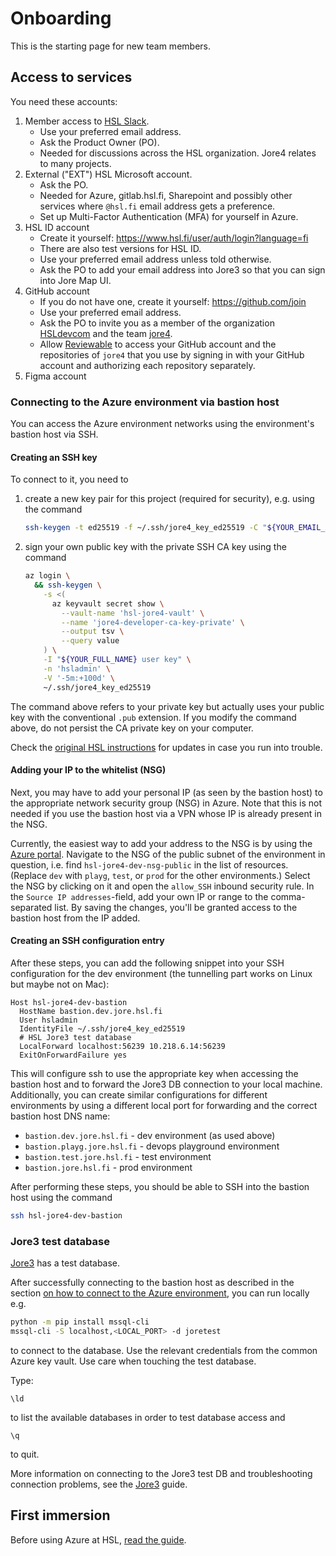 # Onboarding

This is the starting page for new team members.

## Access to services

You need these accounts:

1. Member access to [HSL Slack](https://hsldevcom.slack.com).
   - Use your preferred email address.
   - Ask the Product Owner (PO).
   - Needed for discussions across the HSL organization. Jore4 relates to many projects.
1. External ("EXT") HSL Microsoft account.
   - Ask the PO.
   - Needed for Azure, gitlab.hsl.fi, Sharepoint and possibly other services where `@hsl.fi` email address gets a preference.
   - Set up Multi-Factor Authentication (MFA) for yourself in Azure.
1. HSL ID account
   - Create it yourself: <https://www.hsl.fi/user/auth/login?language=fi>
   - There are also test versions for HSL ID.
   - Use your preferred email address unless told otherwise.
   - Ask the PO to add your email address into Jore3 so that you can sign into Jore Map UI.
1. GitHub account
   - If you do not have one, create it yourself: <https://github.com/join>
   - Use your preferred email address.
   - Ask the PO to invite you as a member of the organization [HSLdevcom](https://github.com/HSLdevcom/) and the team [jore4](https://github.com/orgs/HSLdevcom/teams/jore4).
   - Allow [Reviewable](https://reviewable.io/) to access your GitHub account and the repositories of `jore4` that you use by signing in with your GitHub account and authorizing each repository separately.
1. Figma account

### Connecting to the Azure environment via bastion host

You can access the Azure environment networks using the environment's bastion host via SSH.

#### Creating an SSH key

To connect to it, you need to

1. create a new key pair for this project (required for security), e.g. using the command
   ```sh
   ssh-keygen -t ed25519 -f ~/.ssh/jore4_key_ed25519 -C "${YOUR_EMAIL_ADDRESS}"
   ```
1. sign your own public key with the private SSH CA key using the command
   ```sh
   az login \
     && ssh-keygen \
       -s <(
         az keyvault secret show \
           --vault-name 'hsl-jore4-vault' \
           --name 'jore4-developer-ca-key-private' \
           --output tsv \
           --query value
       ) \
       -I "${YOUR_FULL_NAME} user key" \
       -n 'hsladmin' \
       -V '-5m:+100d' \
       ~/.ssh/jore4_key_ed25519
   ```

The command above refers to your private key but actually uses your public key with the conventional `.pub` extension. If you modify the command above, do not persist the CA private key on your computer.

Check the [original HSL instructions](https://gitlab.hsl.fi/developer-resources/azure-ansible#creating-user-key-each-user-should-have-their-own) for updates in case you run into trouble.

#### Adding your IP to the whitelist (NSG)

Next, you may have to add your personal IP (as seen by the bastion host) to the appropriate network security group (NSG)
in Azure. Note that this is not needed if you use the bastion host via a VPN whose IP is already
present in the NSG.

Currently, the easiest way to add your address to the NSG is by using the [Azure portal](https://portal.azure.com). Navigate
to the NSG of the public subnet of the environment in question, i.e. find `hsl-jore4-dev-nsg-public` in the list of
resources. (Replace `dev` with `playg`, `test`, or `prod` for the other environments.) Select the NSG by clicking on it and
open the `allow_SSH` inbound security rule. In the `Source IP addresses`-field, add your own IP or range to the
comma-separated list. By saving the changes, you'll be granted access to the bastion host from the IP added.

#### Creating an SSH configuration entry

After these steps, you can add the following snippet into your SSH configuration for the dev environment (the tunnelling part works on Linux but maybe not on Mac):

```ssh-config
Host hsl-jore4-dev-bastion
  HostName bastion.dev.jore.hsl.fi
  User hsladmin
  IdentityFile ~/.ssh/jore4_key_ed25519
  # HSL Jore3 test database
  LocalForward localhost:56239 10.218.6.14:56239
  ExitOnForwardFailure yes
```

This will configure ssh to use the appropriate key when accessing the bastion host and to forward the Jore3 DB connection to your local machine. Additionally, you can create similar configurations for different environments by using a different local port for forwarding and the correct bastion host DNS name:
- `bastion.dev.jore.hsl.fi` - dev environment (as used above)
- `bastion.playg.jore.hsl.fi` - devops playground environment
- `bastion.test.jore.hsl.fi` - test environment
- `bastion.jore.hsl.fi` - prod environment

After performing these steps, you should be able to SSH into the bastion host using the command

```sh
ssh hsl-jore4-dev-bastion
```

### Jore3 test database

[Jore3](jore3.md) has a test database.

After successfully connecting to the bastion host as described in the section [on how to connect to the Azure environment](#connecting-to-the-azure-environment-via-bastion-host), you can run locally e.g.

```sh
python -m pip install mssql-cli
mssql-cli -S localhost,<LOCAL_PORT> -d joretest
```

to connect to the database.
Use the relevant credentials from the common Azure key vault.
Use care when touching the test database.

Type:

```tsql
\ld
```

to list the available databases in order to test database access and

```tsql
\q
```

to quit.

More information on connecting to the Jore3 test DB and troubleshooting connection problems, see the [Jore3](jore3.md) guide.

## First immersion

Before using Azure at HSL, [read the guide](https://portal.azure.com/#@hslfi.onmicrosoft.com/dashboard/arm/subscriptions/b13714ed-2c1b-416c-89a9-909524515193/resourcegroups/dashboards/providers/microsoft.portal/dashboards/bcea8162-492c-4428-ba8c-19321eceb0cd).
